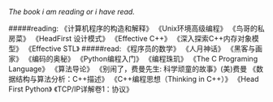 _The book i am reading or i have read._

#####reading:
    《计算机程序的构造和解释》
    《Unix环境高级编程》
    《鸟哥的私房菜》
    《HeadFirst 设计模式》
    《Effective C++》
    《深入探索C++内存对象模型》
    《Effective STL》
#####read:
    《程序员的数学》
    《人月神话》
    《黑客与画家》
    《编码的奥秘》
    《Python编程入门》
    《编程珠玑》
    《The C Programing Language》
    《算法导论》
    《别闹了，费曼先生: 科学顽童的故事》(美)费曼
    《数据结构与算法分析：C++描述》
    《C++编程思想（Thinking in C++）》
    《Head First Python》
    《TCP/IP详解卷1：协议》
